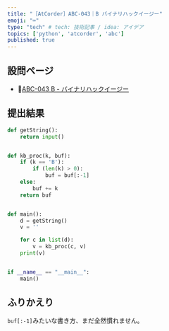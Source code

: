 ```yaml
---
title: "［AtCorder］ABC-043｜B バイナリハックイージー"
emoji: "⌨️"
type: "tech" # tech: 技術記事 / idea: アイデア
topics: ['python', 'atcorder', 'abc']
published: true
---
```


## 設問ページ

- 🔗[ABC-043 B - バイナリハックイージー](https://atcoder.jp/contests/abc043/tasks/abc043_b)

## 提出結果

```python
def getString():
    return input()


def kb_proc(k, buf):
    if (k == 'B'):
        if (len(k) > 0):
            buf = buf[:-1]
    else:
        buf += k
    return buf


def main():
    d = getString()
    v = ''

    for c in list(d):
        v = kb_proc(c, v)
    print(v)


if __name__ == "__main__":
    main()
```

## ふりかえり

`buf[:-1]`みたいな書き方、まだ全然慣れません。
